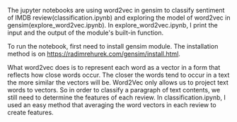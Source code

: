 The jupyter notebooks are using word2vec in gensim to classify sentiment of IMDB review(classification.ipynb) and exploring the model of word2vec in gensim(explore_word2vec.ipynb). In explore_word2vec.ipynb, I print the input and the output of the module's built-in function.

To run the notebook, first need to install gensim module. The installation method is on https://radimrehurek.com/gensim/install.html.

What word2vec does is to represent each word as a vector in a form that reflects how close words occur. The closer the words tend to occur in a text the more similar the vectors will be. Word2Vec only allows us to project text words to vectors. So in order to classify a paragraph of text contents, we still need to determine the features of each review. In classification.ipynb, I used an easy method that averaging the word vectors in each review to create features. 